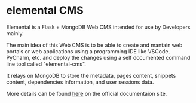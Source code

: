 # elemental CMS

Elemental is a Flask + MongoDB Web CMS intended for use by Developers mainly.

The main idea of this Web CMS is to be able to create and mantain web portals or web applications using a programming IDE like VSCode, PyCharm, etc. and deploy the changes using a self documented command line tool called "elemental-cms".

It relays on MongoDB to store the metadata, pages content, snippets content, dependencies information, and user sessions data.

More details can be found [here](https://paranoid-software.getoutline.com/share/a300ec8e-4bc6-47c0-aba0-fbe1f80f1623) on the official documentaion site.
